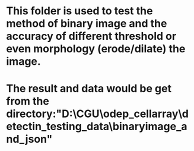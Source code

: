 # This folder is used to test the method of binary image and the accuracy of different threshold   or even morphology (erode/dilate) the image.

# The result and data would be get from the directory:"D:\CGU\odep_cellarray\detectin_testing_data\binaryimage_and_json"
